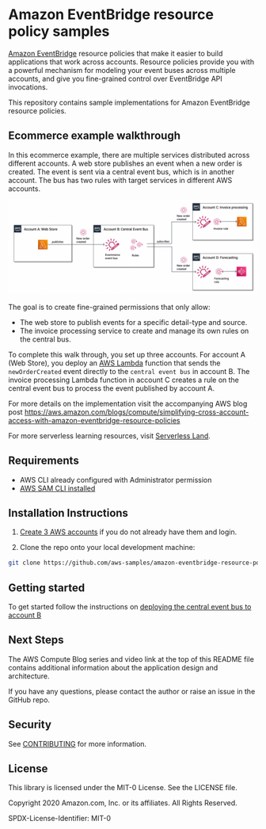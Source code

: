 # Amazon EventBridge resource policy samples

[Amazon EventBridge](https://aws.amazon.com/eventbridge) resource policies that make it easier to build applications that work across accounts. Resource policies provide you with a powerful mechanism for modeling your event buses across multiple accounts, and give you fine-grained control over EventBridge API invocations.

This repository contains sample implementations for Amazon EventBridge resource policies.

## Ecommerce example walkthrough

In this ecommerce example, there are multiple services distributed across different accounts. A web store publishes an event when a new order is created. The event is sent via a central event bus, which is in another account. The bus has two rules with target services in different AWS accounts.

![Walkthrough architecture](docs/images/ecommerce-example.png "Walkthrough architecture")

The goal is to create fine-grained permissions that only allow:

* The web store to publish events for a specific detail-type and source.
* The invoice processing service to create and manage its own rules on the central bus.

To complete this walk through, you set up three accounts. For account A (Web Store), you deploy an [AWS Lambda](https://aws.amazon.com/lambda) function that sends the `newOrderCreated` event directly to the `central event bus` in account B. The invoice processing Lambda function in account C creates a rule on the central event bus to process the event published by account A.

For more details on the implementation visit the accompanying AWS blog post https://aws.amazon.com/blogs/compute/simplifying-cross-account-access-with-amazon-eventbridge-resource-policies

For more serverless learning resources, visit [Serverless Land](https://serverlessland.com/).

## Requirements

* AWS CLI already configured with Administrator permission
* [AWS SAM CLI installed](https://docs.aws.amazon.com/serverless-application-model/latest/developerguide/serverless-sam-cli-install.html)

## Installation Instructions

1. [Create 3 AWS accounts](https://portal.aws.amazon.com/gp/aws/developer/registration/index.html) if you do not already have them and login.

2. Clone the repo onto your local development machine:

``` bash
git clone https://github.com/aws-samples/amazon-eventbridge-resource-policy-samples
```

## Getting started

To get started follow the instructions on [deploying the central event bus to account B](account-b-central-bus/README.md)

## Next Steps

The AWS Compute Blog series and video link at the top of this README file contains additional information about the application design and architecture.

If you have any questions, please contact the author or raise an issue in the GitHub repo.

## Security

See [CONTRIBUTING](CONTRIBUTING.md#security-issue-notifications) for more information.

## License

This library is licensed under the MIT-0 License. See the LICENSE file.

Copyright 2020 Amazon.com, Inc. or its affiliates. All Rights Reserved.

SPDX-License-Identifier: MIT-0
